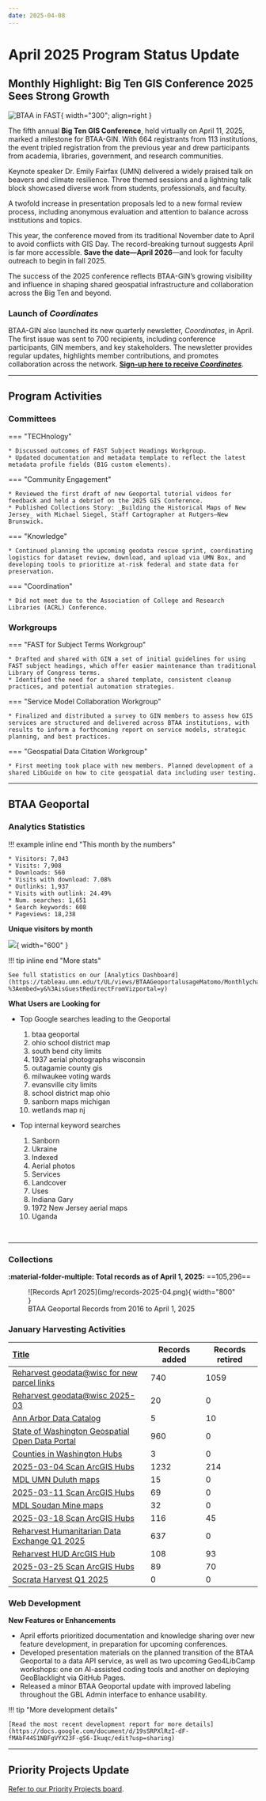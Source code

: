 ```yaml
---
date: 2025-04-08
---
```


# April 2025 Program Status Update

## Monthly Highlight: Big Ten GIS Conference 2025 Sees Strong Growth

![BTAA in FAST](img/conf25-registrations.png){ width="300"; align=right }

The fifth annual **Big Ten GIS Conference**, held virtually on April 11, 2025, marked a milestone for BTAA-GIN. With 664 registrants from 113 institutions, the event tripled registration from the previous year and drew participants from academia, libraries, government, and research communities.
 <!-- more -->
Keynote speaker Dr. Emily Fairfax (UMN) delivered a widely praised talk on beavers and climate resilience. Three themed sessions and a lightning talk block showcased diverse work from students, professionals, and faculty.
 <!-- more -->
A twofold increase in presentation proposals led to a new formal review process, including anonymous evaluation and attention to balance across institutions and topics.
 <!-- more -->
This year, the conference moved from its traditional November date to April to avoid conflicts with GIS Day. The record-breaking turnout suggests April is far more accessible. **Save the date—April 2026**—and look for faculty outreach to begin in fall 2025.
 <!-- more -->
The success of the 2025 conference reflects BTAA-GIN’s growing visibility and influence in shaping shared geospatial infrastructure and collaboration across the Big Ten and beyond.

### Launch of _Coordinates_
BTAA-GIN also launched its new quarterly newsletter, _Coordinates_, in April. The first issue was sent to 700 recipients, including conference participants, GIN members, and key stakeholders. The newsletter provides regular updates, highlights member contributions, and promotes collaboration across the network. <a href="https://mailchi.mp/d146395039e5/coordinates-from-btaa-gin-signup-page">**Sign-up here to receive _Coordinates_**</a>.

<hr>

## Program Activities

### Committees

<div class="grid" markdown>


=== "TECHnology"

	* Discussed outcomes of FAST Subject Headings Workgroup.
	* Updated documentation and metadata template to reflect the latest metadata profile fields (B1G custom elements).

=== "Community Engagement"

	* Reviewed the first draft of new Geoportal tutorial videos for feedback and held a debrief on the 2025 GIS Conference.
	* Published Collections Story: _Building the Historical Maps of New Jersey_ with Michael Siegel, Staff Cartographer at Rutgers–New Brunswick.	


=== "Knowledge"

	* Continued planning the upcoming geodata rescue sprint, coordinating logistics for dataset review, download, and upload via UMN Box, and developing tools to prioritize at-risk federal and state data for preservation.

=== "Coordination"

	* Did not meet due to the Association of College and Research Libraries (ACRL) Conference.

</div>

### Workgroups

<div class="grid" markdown>


=== "FAST for Subject Terms Workgroup"

	* Drafted and shared with GIN a set of initial guidelines for using FAST subject headings, which offer easier maintenance than traditional Library of Congress terms.
	* Identified the need for a shared template, consistent cleanup practices, and potential automation strategies.

=== "Service Model Collaboration Workgroup"

	* Finalized and distributed a survey to GIN members to assess how GIS services are structured and delivered across BTAA institutions, with results to inform a forthcoming report on service models, strategic planning, and best practices.

=== "Geospatial Data Citation Workgroup"

	* First meeting took place with new members. Planned development of a shared LibGuide on how to cite geospatial data including user testing.
	
</div>
<hr>


## BTAA Geoportal 

### Analytics Statistics

!!! example inline end "This month by the numbers"

	* Visitors: 7,043
	* Visits: 7,908
	* Downloads: 560
	* Visits with download: 7.08%
	* Outlinks: 1,937
	* Visits with outlink: 24.49%
	* Num. searches: 1,651
	* Search keywords: 608
	* Pageviews: 18,238


**Unique visitors by month**

![](img/2025-04-monthly-users.png){ width="600" }


!!! tip inline end "More stats"

    See full statistics on our [Analytics Dashboard](https://tableau.umn.edu/t/UL/views/BTAAGeoportalusageMatomo/Monthlycharts?%3Aembed=y&%3AisGuestRedirectFromVizportal=y)


**What Users are Looking for**

<div class="grid cards" markdown>

-   Top Google searches leading to the Geoportal
	
	1. btaa geoportal	
	2. ohio school district map	
	3. south bend city limits	
	4. 1937 aerial photographs wisconsin
	5. outagamie county gis
	6. milwaukee voting wards	
	7. evansville city limits	
	8. school district map ohio
	9. sanborn maps michigan
	10. wetlands map nj


-   Top internal keyword searches

	1. Sanborn
	1. Ukraine
	1. Indexed
	1. Aerial photos
	1. Services
	1. Landcover
	1. Uses
	1. Indiana Gary
	1. 1972 New Jersey aerial maps
	1. Uganda


</div>

<br clear="left"/>

---

### Collections

**:material-folder-multiple: Total records as of April 1, 2025:** ==105,296== 

<figure markdown="span">
  ![Records Apr1 2025](img/records-2025-04.png){ width="800" }
  <figcaption>BTAA Geoportal Records from 2016 to 
April 1, 2025</figcaption>
</figure>


### January Harvesting Activities

| [Title](http://URL) | Records added | Records retired |
| :---- | ----- | ----- |
| [Reharvest geodata@wisc for new parcel links](https://github.com/geobtaa/metadata/issues/846) | 740 | 1059 |
| [Reharvest geodata@wisc 2025-03](https://github.com/geobtaa/metadata/issues/813) | 20 | 0 |
| [Ann Arbor Data Catalog](https://github.com/geobtaa/metadata/issues/798) | 5 | 10 |
| [State of Washington Geospatial Open Data Portal](https://github.com/geobtaa/metadata/issues/808) | 960 | 0 |
| [Counties in Washington Hubs](https://github.com/geobtaa/metadata/issues/810) | 3 | 0 |
| [2025-03-04 Scan ArcGIS Hubs](https://github.com/geobtaa/metadata/issues/812) | 1232 | 214 |
| [MDL UMN Duluth maps](https://github.com/geobtaa/metadata/issues/817) | 15 | 0 |
| [2025-03-11 Scan ArcGIS Hubs](https://github.com/geobtaa/metadata/issues/818) | 69 | 0 |
| [MDL Soudan Mine maps](https://github.com/geobtaa/metadata/issues/819) | 32 | 0 |
| [2025-03-18 Scan ArcGIS Hubs](https://github.com/geobtaa/metadata/issues/829) | 116 | 45 |
| [Reharvest Humanitarian Data Exchange Q1 2025](https://github.com/geobtaa/metadata/issues/831) | 637 | 0 |
| [Reharvest HUD ArcGIS Hub](https://github.com/geobtaa/metadata/issues/834) | 108 | 93 |
| [2025-03-25 Scan ArcGIS Hubs](https://github.com/geobtaa/metadata/issues/835) | 89 | 70 |
| [Socrata Harvest Q1 2025](https://github.com/geobtaa/metadata/issues/841) | 0 | 0 |



### Web Development

**New Features or Enhancements**

* April efforts prioritized documentation and knowledge sharing over new feature development, in preparation for upcoming conferences.
* Developed presentation materials on the planned transition of the BTAA Geoportal to a data API service, as well as two upcoming Geo4LibCamp workshops: one on AI-assisted coding tools and another on deploying GeoBlacklight via GitHub Pages.
* Released a minor BTAA Geoportal update with improved labeling throughout the GBL Admin interface to enhance usability.


!!! tip "More development details"

	[Read the most recent development report for more details](https://docs.google.com/document/d/19sSRPXlRzI-dF-fMAbF44S1NBFgVYX23F-gS6-Ikuqc/edit?usp=sharing)

---

## Priority Projects Update

[Refer to our Priority Projects board](https://github.com/orgs/geobtaa/projects/22/views/6).


